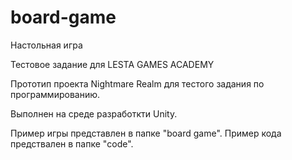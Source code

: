# board-game
Настольная игра

Тестовое задание для LESTA GAMES ACADEMY

Прототип проекта Nightmare Realm для тестого задания по программированию.

Выполнен на среде разработкти Unity.

Пример игры представлен в папке "board game".
Пример кода предствален в папке "code".

